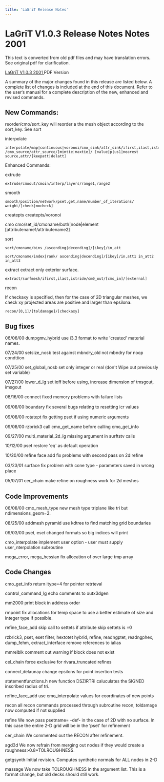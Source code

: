 ```yaml
---
title: 'LaGriT Release Notes'
---
```


# LaGriT V1.0.3 Release Notes Notes 2001 


This text is converted from old pdf files and may have translation errors.
See original pdf for clarification.


<a href="/assets/images/release_notes9.pdf" download> LaGriT V1.0.3 2001 </a> PDF Version   


A summary of the major changes found in this release are listed below. A complete list of
changes is included at the end of this document. Refer to the user‘s manual for a complete
description of the new, enhanced and revised commands.

## New Commands:

reorder/cmo/sort_key will reorder a the mesh object according to the sort_key. See sort

interpolate 

```
interpolate/map|continuous|voronoi/cmo_sink/attr_sink/ifirst,ilast,istride, /cmo_source/attr_source/[mintie|maxtie]/ [value|p|us1|nearest source,attr/[keepatt|delatt]
```

Enhanced Commands:

extrude 
```
extrude/cmoout/cmoin/interp/layers/range1,range2
```

smooth 
```
smooth/position/network/pset,get,name/number_of_iterations/ weight/[check|nocheck]
```

createpts createpts/voronoi


cmo cmo/set_id/cmoname/both|node|element [attributename1/attributename2]

sort 
```
sort/cmoname/bins /ascending|decending]/[ikey]/in_att

sort/cmoname/index|rank/ ascending|decending]/[ikey]/in,att1 in_att2 in_att3
```

extract 
extract only exterior surface.
```
extract/surfmesh/ifirst,ilast,istride/cm0_out/[cmo_in]/[external]
```

recon 

If checkaxy is specified, then for the case of 2D triangular meshes, we check xy projected areas are positive and larger than epsilona.
```
recon/[0,1]/[toldamage]/[checkaxy] 
```


## Bug fixes


06/06/00 dumpgmv_hybrid use i3.3 format to write 'created' material names.

07/24/00 setsize_nosb test against mbndry_old not mbndry for noop condttion

07/25/00 set_global_nosb set only integer or real (don't Wipe out previously set variable)

07/27/00 lower_d_lg set ioff before using, increase dimension of tmsgout, imsgout

08/16/00 connect ﬁxed memory problems with failure lists

09/08/00 boundary ﬁx several bugs relating to resetting icr values

09/08/00 rotatept ﬁx getting pset if using numeric arguments

09/08/00 rzbrick3 call cmo_get_name before calling cmo_get_info

09/27/00 multi_material_2d_lg missing argument in surftstv calls

10/12/00 pset restore 'eq' as default operation

10/20/00 reﬁne face add ﬁx problems with second pass on 2d refine 

03/23/01 surface ﬁx problem with cone type - parameters saved in wrong place

05/07/01 cer_chain make reﬁne on roughness work for 2d meshes



## Code Improvements

06/08/00 cmo_mesh_type new mesh type triplane like tri but ndimensions_geom=2.

08/25/00 addmesh pyramid use kdtree to ﬁnd matching grid boundaries

09/03/00 pset, eset changed formats so big indices will print

cmo_interpolate implement user option - user must supply user_nterpolation subroutine

mega_error, mega_hessian fix allocation of over large tmp array



## Code Changes


cmo_get_info return itype=4 for pointer retrteval

control_command_lg echo comments to outx3dgen

mm2000 print block in address order

rmpoint ﬁx allocations for temp space to use a better estimate of size and integer type if possible.

refine_face_add skip call to settets if attribute skip settets is =0

rzbrick3, pset, eset filter, hextotet hybrid, reﬁne, readngptet, readngphex, dump_fehm, extract_interface 
remove references to ialias

mmrelblk comment out  warning if block does not exist

cel_chain force exclusive for rivara_truncated reﬁnes

connect,delaunay change epsilons for point insertion tests

statementfunctions.h new function DSZIRTRI caluculates the SIGNED inscribed radius of tri.

refine_face_add use cmo_interpolate values for coordinates of new points

recon all recon commands processed through subroutine recon, toldamage now computed if not supplied

reﬁne We now pass psetname= -def- in the case of 2D with no surface.  In this case the entire 2-D grid will be in the ‘pset' for refinement

cer_chain We commented out the RECON after reﬁnement.

agd3d We now refrain from merging out nodes if they would create a roughness>0.8*TOLROUGHNESS.

getgsynth Initial revision. Computes synthetic normals for ALL nodes in 2-D

massage  We now take TOLROUGHNESS in the argument list. This is a format change, but old decks should still work.




